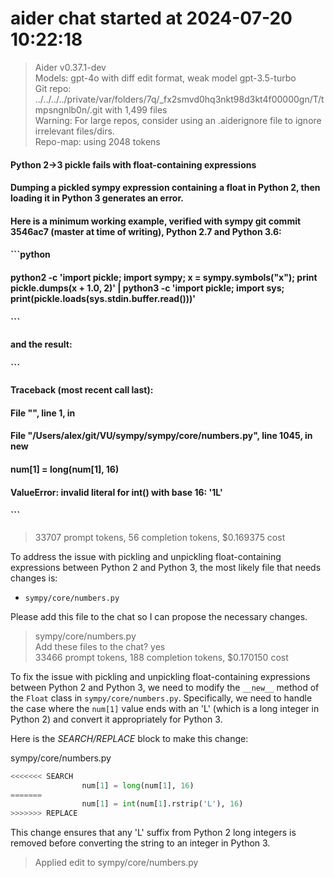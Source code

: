 
# aider chat started at 2024-07-20 10:22:18

> Aider v0.37.1-dev  
> Models: gpt-4o with diff edit format, weak model gpt-3.5-turbo  
> Git repo: ../../../../private/var/folders/7q/_fx2smvd0hq3nkt98d3kt4f00000gn/T/tmpsngnlb0n/.git with 1,499 files  
> Warning: For large repos, consider using an .aiderignore file to ignore irrelevant files/dirs.  
> Repo-map: using 2048 tokens  

#### Python 2->3 pickle fails with float-containing expressions  
#### Dumping a pickled sympy expression containing a float in Python 2, then loading it in Python 3 generates an error.  
####   
#### Here is a minimum working example, verified with sympy git commit 3546ac7 (master at time of writing), Python 2.7 and Python 3.6:  
####   
#### ```python  
#### python2 -c 'import pickle; import sympy; x = sympy.symbols("x"); print pickle.dumps(x + 1.0, 2)' | python3 -c 'import pickle; import sys; print(pickle.loads(sys.stdin.buffer.read()))'  
#### ```  
####   
#### and the result:  
####   
#### ```  
#### Traceback (most recent call last):  
####   File "<string>", line 1, in <module>  
####   File "/Users/alex/git/VU/sympy/sympy/core/numbers.py", line 1045, in __new__  
####     num[1] = long(num[1], 16)  
#### ValueError: invalid literal for int() with base 16: '1L'  
#### ```  
> 33707 prompt tokens, 56 completion tokens, $0.169375 cost  

To address the issue with pickling and unpickling float-containing expressions between Python 2 and Python 3, the most likely file that needs changes is:

- `sympy/core/numbers.py`

Please add this file to the chat so I can propose the necessary changes.

> sympy/core/numbers.py  
> Add these files to the chat? yes  
> 33466 prompt tokens, 188 completion tokens, $0.170150 cost  

To fix the issue with pickling and unpickling float-containing expressions between Python 2 and Python 3, we need to modify the `__new__` method of the `Float` class in `sympy/core/numbers.py`. Specifically, we need to handle the case where the `num[1]` value ends with an 'L' (which is a long integer in Python 2) and convert it appropriately for Python 3.

Here is the *SEARCH/REPLACE* block to make this change:

sympy/core/numbers.py
```python
<<<<<<< SEARCH
                num[1] = long(num[1], 16)
=======
                num[1] = int(num[1].rstrip('L'), 16)
>>>>>>> REPLACE
```

This change ensures that any 'L' suffix from Python 2 long integers is removed before converting the string to an integer in Python 3.

> Applied edit to sympy/core/numbers.py  
